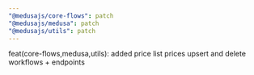 ```yaml
---
"@medusajs/core-flows": patch
"@medusajs/medusa": patch
"@medusajs/utils": patch
---
```


feat(core-flows,medusa,utils): added price list prices upsert and delete workflows + endpoints
